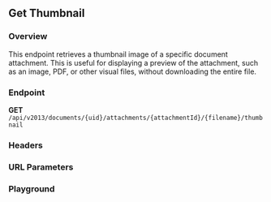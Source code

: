## Get Thumbnail

### Overview

This endpoint retrieves a thumbnail image of a specific document attachment. This is useful for displaying a preview of the attachment, such as an image, PDF, or other visual files, without downloading the entire file.

### Endpoint

**GET** `/api/v2013/documents/{uid}/attachments/{attachmentId}/{filename}/thumbnail`

### Headers
<!--@include: @/../components/common/header/accept.md-->

### URL Parameters
<!--@include: @/../components/common/url/uid-attachmentId-filename.md-->

### Playground

<SwaggerUI :swaggerSpecs="swaggerThumbnailSpecs" />